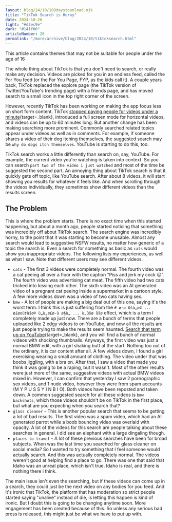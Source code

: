 ```yaml
---
layout: blog/24/10/100daystounload.njk
title: "TikTok Search is Horny"
date: 2024-10-26
light: "#d3ec9e"
dark: "#141f00"
articleNumber: 20
permalink: "/more/archive/blog/2024/10/tiktoksearch.html"
---
```

<span class="callout">
This article contains themes that may not be suitable for people under the age of 16
</span>

The whole thing about TikTok is that you don't need to search, or really make any decision. Videos are picked for you in an endless feed, called the For You feed (or the For You Page, FYP, as the kids call it). A couple years back, TikTok replaced the explore page (the TikTok version of Twitter/YouTube's trending page) with a friends page, and has moved search to a small icon in the top right corner of the screen.

However, recently TikTok has been working on making the app focus less on short form content. TikTok [stopped paying people for videos under a minute](https://www.theverge.com/2024/3/5/24090583/tiktok-creator-rewards-program-monetization-subscriptions){target=_blank}, introduced a full screen mode for horizontal videos, and videos can be up to 60 minutes long. But another change has been making searching more prominent. Commonly searched related topics appear under videos as well as in comments. For example, if someone shares a video of their dog itching themselves, the suggested search may be `why do dogs itch themselves`. YouTube is starting to do this, too.

TikTok search works a little differently than search on, say, YouTube. For example, the current video you're watching is taken into context. So you can search `part two of the video i just watched` and most of the time be suggested the second part. An annoying thing about TikTok search is that it quickly gets off topic, like YouTube search. After about 8 videos, it will start showing you results for whatever it feels like. And when scrolling through the videos individually, they sometimes show different videos than the results screen.

## The Problem

This is where the problem starts. There is no exact time when this started happening, but about a month ago, people started noticing that something was incredibly off about TikTok search. The search engine was incredibly horny, to the point that it was starting to become unusable. Almost any search would lead to suggestive NSFW results, no matter how generic of a topic the search is. Even a search for something as basic as `cats` would show you inappropriate videos. The following lists my experiences, as well as what I saw. Note that different users may see different videos.

- `cats` - The first 3 videos were completely normal. The fourth video was a cat peeing all over a floor with the caption "Piss and jerk my cock 😌". The fourth video was advertising cat meat. The fifth video had two cats tricked into kissing each other. The sixth video was an AI generated video of a pregnant cat peeing inside a supermarket in a cartoon style. A few more videos down was a video of two cats having sex.
- `bmw` - A lot of people are making a big deal out of this one, saying it's the worst term. I think this is just suffering from the `# ø·ø ̈ùšù„ø© ... ø£øoù†ùšø© ù„ù„ø£ø·ù ø§ù„ ... ù„ùšø ̈ùšø` effect, which is a term I completely made up just now. There are a bunch of terms that people uploaded like 2 edgy videos to on YouTube, and now all the results are just people trying to make the results seem haunted. [Search that term up on YouTube](https://www.youtube.com/results?search_query=%C3%B8%C2%B7%C3%B8%20%CC%88%C3%B9%C5%A1%C3%B9%E2%80%9E%C3%B8%C2%A9%20...%20%C3%B8%C2%A3%C3%B8o%C3%B9%E2%80%A0%C3%B9%C5%A1%C3%B8%C2%A9%20%C3%B9%E2%80%9E%C3%B9%E2%80%9E%C3%B8%C2%A3%C3%B8%C2%B7%C3%B9%20%C3%B8%C2%A7%C3%B9%E2%80%9E%20...%20%C3%B9%E2%80%9E%C3%B9%C5%A1%C3%B8%20%CC%88%C3%B9%C5%A1%C3%B8&oq=&gs_l=){target=_blank}, and you will find a bunch of normal videos with shocking thumbnails.
  Anyways, the first video was just a normal BMW edit, with a girl shaking butt at the start. Nothing too out of the ordinary, it is car content after all. A few videos down, I found a girl exercising wearing a small amount of clothing. The video under that was boobs jiggling, with a bra on. After that, I saw a video that made you think it was going to be a raping, but it wasn't. Most of the other results were just more of the same, suggestive videos with actual BMW videos mixed in. However, I can confirm that yesterday I saw 2 pornographic sex videos, and 1 nude video, however they were from spam accounts (M Y  P U S S Y  I N B I O). Both videos have been reposted and taken down.
  A common suggested search for all these videos is `bmw backshots`, which those videos shouldn't be on TikTok in the first place, but what are you expecting when you search that?
- `glass cleaner` - This is another popular search that seems to be getting a lot of bad results. The first video was a spam video, which had an AI generated parrot while a boob bouncing video was overlaid with opacity. A lot of the videos for this search are people talking about these searches in general. I did see an elephant with a large dingaling though.
- `places to travel` - A lot of these previous searches have been for broad subjects. When was the last time you searched for glass cleaner on social media? So I wanted to try something that I feel someone would actually search. And this was actually completely normal. The videos weren't good at helping find a place to go. There was one that said that Idaho was an unreal place, which isn't true. Idaho is real, and there is nothing there i think.

The main issue isn't even the searching, but if these videos can come up in a search, they could just be the next video on any bodies for you feed. And it's ironic that TikTok, the platform that has moderation so strict people started saying "unalive" instead of die, is letting this happen is kind of ironic. But I doubt this is going to be changing anytime soon. More engagement has been created because of this. So unless any serious bad press is released, this might just be what we have to put up with.